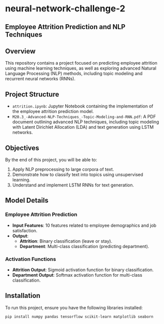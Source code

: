 # neural-network-challenge-2

## Employee Attrition Prediction and NLP Techniques

## Overview
This repository contains a project focused on predicting employee attrition using machine learning techniques, as well as exploring advanced Natural Language Processing (NLP) methods, including topic modeling and recurrent neural networks (RNNs).

## Project Structure
- `attrition.ipynb`: Jupyter Notebook containing the implementation of the employee attrition prediction model.
- `M20.3_-Advanced-NLP-Techniques_-Topic-Modeling-and-RNN.pdf`: A PDF document outlining advanced NLP techniques, including topic modeling with Latent Dirichlet Allocation (LDA) and text generation using LSTM networks.

## Objectives
By the end of this project, you will be able to:
1. Apply NLP preprocessing to large corpora of text.
2. Demonstrate how to classify text into topics using unsupervised learning.
3. Understand and implement LSTM RNNs for text generation.

## Model Details
### Employee Attrition Prediction
- **Input Features**: 10 features related to employee demographics and job satisfaction.
- **Output**: 
  - **Attrition**: Binary classification (leave or stay).
  - **Department**: Multi-class classification (predicting department).

### Activation Functions
- **Attrition Output**: Sigmoid activation function for binary classification.
- **Department Output**: Softmax activation function for multi-class classification.

## Installation
To run this project, ensure you have the following libraries installed:
```bash
pip install numpy pandas tensorflow scikit-learn matplotlib seaborn
